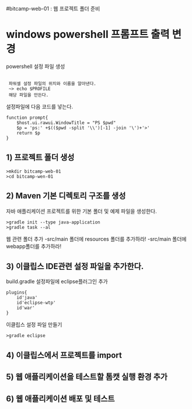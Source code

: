 #bitcamp-web-01 : 웹 프로젝트 폴더 준비

# windows powershell 프롬프트 출력 변경
 
 powershell 설정 파일 생성
```

 파워셀 설정 파일의 위치와 이름을 알아낸다.
 ~> echo $PROFILE
 해당 파일을 만든다. 
```
 설정파일에 다음 코드를 넣는다.
```
function prompt{
    $host.ui.rawui.WindowTitle = "PS $pwd"
    $p = 'ps:' +$(($pwd -split '\\')[-1] -join '\')+'>'
    return $p
}
```

## 1) 프로젝트 폴더 생성
```
>mkdir bitcamp-web-01
>cd bitcamp-wen-01
```

## 2) Maven 기본 디렉토리 구조를 생성
자바 애플리케이션 프로젝트를 위한 기본 폴더 및 예제 파일을 생성한다. 
```
>gradle init --type java-application
>gradle task --al

```
웹 관련 폴더 추가 
-src/main 폴더에 resources 폴더를 추가하라!
-src/main 폴더에 webapp폴더를 추가하라!

## 3) 이클립스 IDE관련 설정 파일을 추가한다.

build.gradle 설정파일에 eclipse플러그인 추가
```
plugins{
    id'java'
    id'eclipse-wtp'
    id'war'
}
```

이클립스 설정 파일 만들기 
```
>gradle eclipse
```

## 4) 이클립스에서 프로젝트를 import

## 5) 웹 애플리케이션을 테스트할 톰캣 실행 환경 추가 

## 6) 웹 애플리케이션 배포 및 테스트



